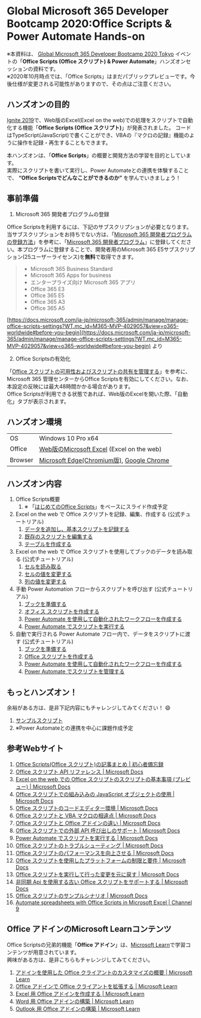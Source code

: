 # Global Microsoft 365 Developer Bootcamp 2020:Office Scripts & Power Automate Hands-on

※本資料は、 [Global Microsoft 365 Developer Bootcamp 2020 Tokyo](https://connpass.com/event/188084/) イベントの「**Office Scripts (Office スクリプト) & Power Automate**」ハンズオンセッションの資料です。  
※2020年10月時点では、「Office Scripts」はまだパブリックプレビューです。今後仕様が変更される可能性がありますので、その点はご注意ください。

## ハンズオンの目的

[Ignite 2019](https://news.microsoft.com/ignite2019/)で、Web版のExcel(Excel on the web)での処理をスクリプトで自動化する機能「**Office Scripts (Office スクリプト)**」が発表されました。
コードはTypeScript(JavaScript)で書くことができ、VBAの『マクロの記録』機能のように操作を記録・再生することもできます。

本ハンズオンは、「**Office Scripts**」の概要と開発方法の学習を目的としています。  
実際にスクリプトを書いて実行し、Power Automateとの連携を体験することで、 **“Office Scriptsでどんなことができるのか”** を学んでいきましょう！

## 事前準備

1. Microsoft 365 開発者プログラムの登録

Office Scriptsを利用するには、下記のサブスクリプションが必要となります。  
当サブスクリプションをお持ちでない方は、「[Microsoft 365 開発者プログラムの登録方法](https://github.com/kinuasa/Setup-M365-DevProgram)」を参考に、「[Microsoft 365 開発者プログラム](https://developer.microsoft.com/ja-jp/microsoft-365/dev-program)」に登録してください。本プログラムに登録することで、開発者用のMicrosoft 365 E5サブスクリプション(25ユーザーライセンス)を**無料**で取得できます。

> - Microsoft 365 Business Standard
> - Microsoft 365 Apps for business
> - エンタープライズ向け Microsoft 365 アプリ
> - Office 365 E3
> - Office 365 E5
> - Office 365 A3
> - Office 365 A5

[https://docs.microsoft.com/ja-jp/microsoft-365/admin/manage/manage-office-scripts-settings?WT.mc_id=M365-MVP-4029057&view=o365-worldwide#before-you-begin](https://docs.microsoft.com/ja-jp/microsoft-365/admin/manage/manage-office-scripts-settings?WT.mc_id=M365-MVP-4029057&view=o365-worldwide#before-you-begin) より

2. Office Scriptsの有効化

「[Office スクリプトの可用性およびスクリプトの共有を管理する](https://docs.microsoft.com/ja-jp/microsoft-365/admin/manage/manage-office-scripts-settings?WT.mc_id=M365-MVP-4029057#manage-availability-of-office-scripts-and-sharing-of-scripts)」を参考に、Microsoft 365 管理センターからOffice Scriptsを有効にしてください。なお、本設定の反映には最大48時間かかる場合があります。  
Office Scriptsが利用できる状態であれば、Web版のExcelを開いた際、「自動化」タブが表示されます。

## ハンズオン環境

|  |  |
|------|-------------|
| OS | Windows 10 Pro x64 |
| Office | [Web版のMicrosoft Excel](https://www.office.com/launch/excel) (Excel on the web) |
| Browser | [Microsoft Edge(Chromium版)](https://www.microsoft.com/ja-jp/edge), [Google Chrome](https://www.google.com/chrome/) |

## ハンズオン内容

1. Office Scripts概要
    1. ※ 「[はじめてのOffice Scripts](https://www.slideshare.net/kinuasa/office-scripts)」をベースにスライド作成予定
1. Excel on the web で Office スクリプトを記録、編集、作成する (公式チュートリアル)
    1. [データを追加し、基本スクリプトを記録する](https://docs.microsoft.com/ja-JP/office/dev/scripts/tutorials/excel-tutorial?WT.mc_id=M365-MVP-4029057#add-data-and-record-a-basic-script)
    1. [既存のスクリプトを編集する](https://docs.microsoft.com/ja-JP/office/dev/scripts/tutorials/excel-tutorial?WT.mc_id=M365-MVP-4029057#edit-an-existing-script)
    1. [テーブルを作成する](https://docs.microsoft.com/ja-JP/office/dev/scripts/tutorials/excel-tutorial?WT.mc_id=M365-MVP-4029057#create-a-table)
1. Excel on the web で Office スクリプトを使用してブックのデータを読み取る (公式チュートリアル)
    1. [セルを読み取る](https://docs.microsoft.com/ja-JP/office/dev/scripts/tutorials/excel-read-tutorial?WT.mc_id=M365-MVP-4029057#read-a-cell)
    1. [セルの値を変更する](https://docs.microsoft.com/ja-JP/office/dev/scripts/tutorials/excel-read-tutorial?WT.mc_id=M365-MVP-4029057#modify-the-value-of-a-cell)
    1. [列の値を変更する](https://docs.microsoft.com/ja-JP/office/dev/scripts/tutorials/excel-read-tutorial?WT.mc_id=M365-MVP-4029057#modify-the-values-of-a-column)
1. 手動 Power Automation フローからスクリプトを呼び出す (公式チュートリアル)
    1. [ブックを準備する](https://docs.microsoft.com/ja-JP/office/dev/scripts/tutorials/excel-power-automate-manual?WT.mc_id=M365-MVP-4029057#prepare-the-workbook)
    1. [オフィス スクリプトを作成する](https://docs.microsoft.com/ja-JP/office/dev/scripts/tutorials/excel-power-automate-manual?WT.mc_id=M365-MVP-4029057#create-an-office-script)
    1. [Power Automate を使用して自動化されたワークフローを作成する](https://docs.microsoft.com/ja-JP/office/dev/scripts/tutorials/excel-power-automate-manual?WT.mc_id=M365-MVP-4029057#create-an-automated-workflow-with-power-automate)
    1. [Power Automate でスクリプトを実行する](https://docs.microsoft.com/ja-JP/office/dev/scripts/tutorials/excel-power-automate-manual?WT.mc_id=M365-MVP-4029057#run-the-script-through-power-automate)
1. 自動で実行される Power Automate フロー内で、データをスクリプトに渡す (公式チュートリアル)
    1. [ブックを準備する](https://docs.microsoft.com/ja-JP/office/dev/scripts/tutorials/excel-power-automate-trigger?WT.mc_id=M365-MVP-4029057#prepare-the-workbook)
    1. [Office スクリプトを作成する](https://docs.microsoft.com/ja-JP/office/dev/scripts/tutorials/excel-power-automate-trigger?WT.mc_id=M365-MVP-4029057#create-an-office-script)
    1. [Power Automate を使用して自動化されたワークフローを作成する](https://docs.microsoft.com/ja-JP/office/dev/scripts/tutorials/excel-power-automate-trigger?WT.mc_id=M365-MVP-4029057#create-an-automated-workflow-with-power-automate)
    1. [Power Automate でスクリプトを管理する](https://docs.microsoft.com/ja-JP/office/dev/scripts/tutorials/excel-power-automate-trigger?WT.mc_id=M365-MVP-4029057#manage-the-script-in-power-automate) 

## もっとハンズオン！

余裕がある方は、是非下記内容にもチャレンジしてみてください！ :smile:

1. [サンプルスクリプト](https://docs.microsoft.com/ja-JP/office/dev/scripts/resources/excel-samples?WT.mc_id=M365-MVP-4029057)
1. ※Power Automateとの連携を中心に課題作成予定

## 参考Webサイト

1. [Office Scripts(Office スクリプト)の記事まとめ | 初心者備忘録](https://www.ka-net.org/blog/?p=12733)
1. [Office スクリプト API リファレンス | Microsoft Docs](https://docs.microsoft.com/ja-jp/javascript/api/office-scripts/overview?WT.mc_id=M365-MVP-4029057)
1. [Excel on the web での Office スクリプトのスクリプトの基本事項 (プレビュー) | Microsoft Docs](https://docs.microsoft.com/ja-jp/office/dev/scripts/develop/scripting-fundamentals?WT.mc_id=M365-MVP-4029057)
1. [Office スクリプトでの組み込みの JavaScript オブジェクトの使用 | Microsoft Docs](https://docs.microsoft.com/ja-jp/office/dev/scripts/develop/javascript-objects?WT.mc_id=M365-MVP-4029057)
1. [Office スクリプトのコードエディター環境 | Microsoft Docs](https://docs.microsoft.com/ja-jp/office/dev/scripts/overview/code-editor-environment?WT.mc_id=M365-MVP-4029057)
1. [Office スクリプトと VBA マクロの相違点 | Microsoft Docs](https://docs.microsoft.com/ja-jp/office/dev/scripts/resources/vba-differences?WT.mc_id=M365-MVP-4029057)
1. [Office スクリプトと Office アドインの違い | Microsoft Docs](https://docs.microsoft.com/ja-jp/office/dev/scripts/resources/add-ins-differences?WT.mc_id=M365-MVP-4029057)
1. [Office スクリプトでの外部 API 呼び出しのサポート | Microsoft Docs](https://docs.microsoft.com/ja-jp/office/dev/scripts/develop/external-calls?WT.mc_id=M365-MVP-4029057)
1. [Power Automate でスクリプトを実行する | Microsoft Docs](https://docs.microsoft.com/ja-jp/office/dev/scripts/develop/power-automate-integration?WT.mc_id=M365-MVP-4029057)
1. [Office スクリプトのトラブルシューティング | Microsoft Docs](https://docs.microsoft.com/ja-jp/office/dev/scripts/testing/troubleshooting?WT.mc_id=M365-MVP-4029057)
1. [Office スクリプトのパフォーマンスを向上させる | Microsoft Docs](https://docs.microsoft.com/ja-jp/office/dev/scripts/develop/web-client-performance?WT.mc_id=M365-MVP-4029057)
1. [Office スクリプトを使用したプラットフォームの制限と要件 | Microsoft Docs](https://docs.microsoft.com/ja-jp/office/dev/scripts/testing/platform-limits?WT.mc_id=M365-MVP-4029057)
1. [Office スクリプトを実行して行った変更を元に戻す | Microsoft Docs](https://docs.microsoft.com/ja-jp/office/dev/scripts/testing/undo?WT.mc_id=M365-MVP-4029057)
1. [非同期 Api を使用する古い Office スクリプトをサポートする | Microsoft Docs](https://docs.microsoft.com/ja-jp/office/dev/scripts/develop/excel-async-model?WT.mc_id=M365-MVP-4029057)
1. [Office スクリプトのサンプルシナリオ | Microsoft Docs](https://docs.microsoft.com/ja-jp/office/dev/scripts/resources/scenarios/sample-scenario-overview?WT.mc_id=M365-MVP-4029057)
1. [Automate spreadsheets with Office Scripts in Microsoft Excel | Channel 9](https://channel9.msdn.com/events/Build/2020/INT114?WT.mc_id=M365-MVP-4029057)

## Office アドインのMicrosoft Learnコンテンツ

Office Scriptsの兄弟的機能「**Office アドイン**」は、[Microsoft Learn](https://docs.microsoft.com/ja-jp/learn/)で学習コンテンツが用意されています。  
興味がある方は、是非こちらもチャレンジしてみてください。

1. [アドインを使用した Office クライアントのカスタマイズの概要 | Microsoft Learn](https://docs.microsoft.com/ja-jp/learn/modules/intro-office-add-ins/?WT.mc_id=M365-MVP-4029057)
1. [Office アドインで Office クライアントを拡張する | Microsoft Learn](https://docs.microsoft.com/ja-jp/learn/paths/m365-office-add-in-associate/?WT.mc_id=M365-MVP-4029057)
1. [Excel 用 Office アドインを作成する | Microsoft Learn](https://docs.microsoft.com/ja-jp/learn/modules/office-add-ins-excel/?WT.mc_id=M365-MVP-4029057)
1. [Word 用 Office アドインの構築 | Microsoft Learn](https://docs.microsoft.com/ja-jp/learn/modules/office-add-ins-word/?WT.mc_id=M365-MVP-4029057)
1. [Outlook 用 Office アドインの構築 | Microsoft Learn](https://docs.microsoft.com/ja-jp/learn/modules/office-add-ins-outlook/?WT.mc_id=M365-MVP-4029057)